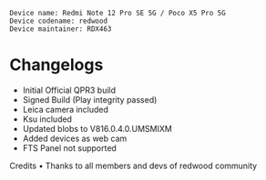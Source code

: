 ```
Device name: Redmi Note 12 Pro SE 5G / Poco X5 Pro 5G
Device codename: redwood
Device maintainer: RDX463
```

# Changelogs
- Initial Official QPR3 build
- Signed Build (Play integrity passed)
- Leica camera included
- Ksu included 
- Updated blobs to V816.0.4.0.UMSMIXM
- Added devices as web cam
- FTS Panel not supported

Credits
• Thanks to all members and devs of redwood community
